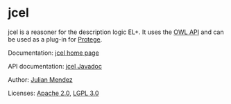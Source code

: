 jcel
====

jcel is a reasoner for the description logic EL+. It uses the [OWL API](http://owlcs.github.io/owlapi/) and can be used as a plug-in for [Protege](http://protege.stanford.edu/).

Documentation: [jcel home page](http://jcel.sourceforge.net/)

API documentation: [jcel Javadoc](http://jcel.sourceforge.net/javadoc/)

Author: [Julian Mendez](http://lat.inf.tu-dresden.de/~mendez/)

Licenses: [Apache 2.0](http://www.apache.org/licenses/LICENSE-2.0.txt), [LGPL 3.0](http://www.gnu.org/licenses/lgpl-3.0.txt)



